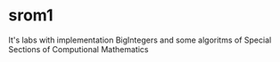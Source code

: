 # srom1
It's labs with implementation BigIntegers and some algoritms of Special Sections of Computional Mathematics
